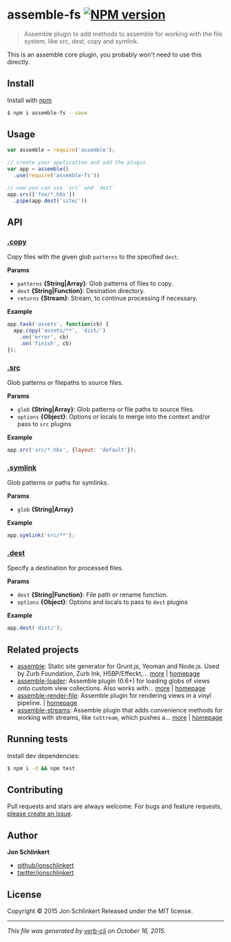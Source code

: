 # assemble-fs [![NPM version](https://badge.fury.io/js/assemble-fs.svg)](http://badge.fury.io/js/assemble-fs)

> Assemble plugin to add methods to assemble for working with the file system, like src, dest, copy and symlink.

This is an assemble core plugin, you probably won't need to use this directly.

## Install

Install with [npm](https://www.npmjs.com/)

```sh
$ npm i assemble-fs --save
```

## Usage

```js
var assemble = require('assemble');

// create your application and add the plugin
var app = assemble()
  .use(require('assemble-fs'))

// now you can use `src` and `dest`
app.src(['foo/*.hbs'])
  .pipe(app.dest('site/'))
```

## API

### [.copy](index.js#L51)

Copy files with the given glob `patterns` to the specified `dest`.

**Params**

* `patterns` **{String|Array}**: Glob patterns of files to copy.
* `dest` **{String|Function}**: Desination directory.
* `returns` **{Stream}**: Stream, to continue processing if necessary.

**Example**

```js
app.task('assets', function(cb) {
  app.copy('assets/**', 'dist/')
    .on('error', cb)
    .on('finish', cb)
});
```

### [.src](index.js#L69)

Glob patterns or filepaths to source files.

**Params**

* `glob` **{String|Array}**: Glob patterns or file paths to source files.
* `options` **{Object}**: Options or locals to merge into the context and/or pass to `src` plugins

**Example**

```js
app.src('src/*.hbs', {layout: 'default'});
```

### [.symlink](index.js#L85)

Glob patterns or paths for symlinks.

**Params**

* `glob` **{String|Array}**

**Example**

```js
app.symlink('src/**');
```

### [.dest](index.js#L101)

Specify a destination for processed files.

**Params**

* `dest` **{String|Function}**: File path or rename function.
* `options` **{Object}**: Options and locals to pass to `dest` plugins

**Example**

```js
app.dest('dist/');
```

## Related projects

* [assemble](https://www.npmjs.com/package/assemble): Static site generator for Grunt.js, Yeoman and Node.js. Used by Zurb Foundation, Zurb Ink, H5BP/Effeckt,… [more](https://www.npmjs.com/package/assemble) | [homepage](http://assemble.io)
* [assemble-loader](https://www.npmjs.com/package/assemble-loader): Assemble plugin (0.6+) for loading globs of views onto custom view collections. Also works with… [more](https://www.npmjs.com/package/assemble-loader) | [homepage](https://github.com/jonschlinkert/assemble-loader)
* [assemble-render-file](https://www.npmjs.com/package/assemble-render-file): Assemble plugin for rendering views in a vinyl pipeline. | [homepage](https://github.com/jonschlinkert/assemble-render-file)
* [assemble-streams](https://www.npmjs.com/package/assemble-streams): Assemble plugin that adds convenience methods for working with streams, like `toStream`, which pushes a… [more](https://www.npmjs.com/package/assemble-streams) | [homepage](https://github.com/jonschlinkert/assemble-streams)

## Running tests

Install dev dependencies:

```sh
$ npm i -d && npm test
```

## Contributing

Pull requests and stars are always welcome. For bugs and feature requests, [please create an issue](https://github.com/jonschlinkert/assemble-fs/issues/new).

## Author

**Jon Schlinkert**

+ [github/jonschlinkert](https://github.com/jonschlinkert)
+ [twitter/jonschlinkert](http://twitter.com/jonschlinkert)

## License

Copyright © 2015 Jon Schlinkert
Released under the MIT license.

***

_This file was generated by [verb-cli](https://github.com/assemble/verb-cli) on October 16, 2015._